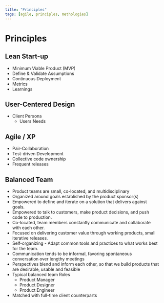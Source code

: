 ```yaml
---
title: "Principles"
tags: [agile, principles, methologies]
---
```


# Principles
## Lean Start-up
  - Minimum Viable Product (MVP)
  - Define & Validate Assumptions
  - Continuous Deployment
  - Metrics
  - Learnings

## User-Centered Design
  - Client Persona
    - Users Needs

## Agile / XP
  - Pair-Collaboration
  - Test-driven Development
  - Collective code ownership
  - Frequent releases

## Balanced Team  
  - Product teams are small, co-located, and multidisciplinary
  - Organized around goals established by the product sponsor(s)
  - Empowered to define and iterate on a solution that delivers against goals.
  - Empowered to talk to customers, make product decisions, and push code to production. 
  - Co-located, team members constantly communicate and collaborate with each other. 
  - Focused on delivering customer value through working products, small iterative releases. 
  - Self-organizing - Adapt common tools and practices to what works best for the team. 
  - Communication tends to be informal, favoring spontaneous conversation over lengthy meetings
  - Perspectives blend and inform each other, so that we build products that are desirable, usable and feasible
  - Typical balanced team Roles
      - Product Manager
      - Product Designer
      - Product Engineer 
  - Matched with full-time client counterparts
